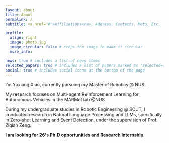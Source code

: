 ```yaml
---
layout: about
title: About
permalink: /
subtitle: <a href='#'>Affiliations</a>. Address. Contacts. Moto. Etc.

profile:
  align: right
  image: photo.jpg
  image_circular: false # crops the image to make it circular
  more_info:

news: true # includes a list of news items
selected_papers: true # includes a list of papers marked as "selected={true}"
social: true # includes social icons at the bottom of the page
---
```


I’m Yuxiang Xiao, currently pursuing my Master of Robotics @ NUS. 

My research focuses on Multi-agent Reinforcement Learning for Autonomous Vehicles in the MARMot lab @NUS. 

During my undergraduate studies in Robotic Engineering @ SCUT, I conducted research in Natural Language Processing and LLMs, specifically in Zero-shot Learning and Event Detection, under the supervision of Prof. Ziqian Zeng.

**I am looking for 26's Ph.D opportunities and Research Internship.**
